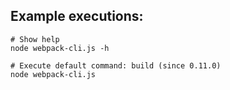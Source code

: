 ## Example executions:

```shell
# Show help
node webpack-cli.js -h

# Execute default command: build (since 0.11.0)
node webpack-cli.js
```
